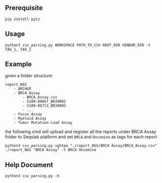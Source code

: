 ## Prerequisite
```
pip install pytz
```

## Usage
```
python3 csv_parsing.py WORKSPACE PATH_TO_CSV ROOT_DIR VENDOR_DIR -t TAG_1, TAG_2
```

## Example
given a folder structure:

```
report_NGS
	- ARCHER
	- BRCA Assay
		- BRCA_Assay.csv
		- S109-89667_BR20002
		- S109-89713_BR20003
		- ...
	- Focus Assay
	- Myeloid Assay
	- Tumor Mutation Load Assay
```
the following cmd will upload and register all the reports under BRCA Assay folder to Seqslab platform and set `BRCA` and `Oncomine` as tags for each report

```
python3 csv_parsing.py vghtpe "./report_NGS/BRCA Assay/BRCA_Assay.csv" ./report_NGS "BRCA Assay" -t BRCA Oncomine
```



## Help Document
```
python3 csv_parsing.py -h
```
